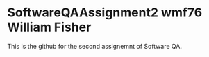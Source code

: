 # SoftwareQAAssignment2 wmf76 William Fisher

This is the github for the second assignemnt of Software QA.
